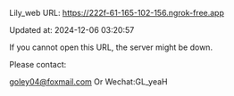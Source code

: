 Lily_web URL: https://222f-61-165-102-156.ngrok-free.app

Updated at: 2024-12-06 03:20:57

If you cannot open this URL, the server might be down.

Please contact: 

goley04@foxmail.com Or Wechat:GL_yeaH
